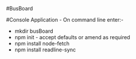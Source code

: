 #BusBoard

#Console Application - On command line enter:-
 - mkdir busBoard
 - npm init - accept defaults or amend as required
 - npm install node-fetch
 - npm install readline-sync